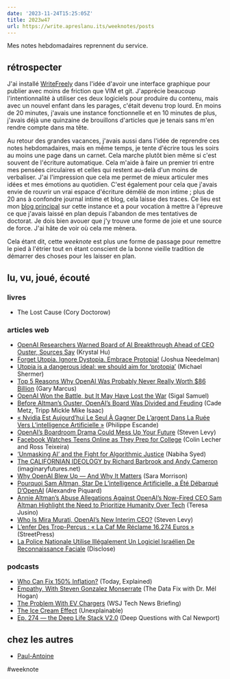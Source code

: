 ```yaml
---
date: '2023-11-24T15:25:05Z'
title: 2023w47
url: https://write.apreslanu.its/weeknotes/posts
---
```


Mes notes hebdomadaires reprennent du service.

<!--more-->

## rétrospecter

J'ai installé [WriteFreely] dans l'idée d'avoir une interface graphique pour publier avec moins de friction que VIM et git. J'apprécie beaucoup l'intentionnalité à utiliser ces deux logiciels pour produire du contenu, mais avec un nouvel enfant dans les parages, c'était devenu trop lourd. En moins de 20 minutes, j'avais une instance fonctionnelle et en 10 minutes de plus, j'avais déjà une quinzaine de brouillons d'articles que je tenais sans m'en rendre compte dans ma tête.

[WriteFreely]: https://writefreely.org/

Au retour des grandes vacances, j'avais aussi dans l'idée de reprendre ces notes hebdomadaires, mais en même temps, je tente d'écrire tous les soirs au moins une page dans un carnet. Cela marche plutôt bien même si c'est souvent de l'écriture automatique. Cela m'aide à faire un premier tri entre mes pensées circulaires et celles qui restent au-delà d'un moins de verbaliser. J'ai l'impression que cela me permet de mieux articuler mes idées et mes émotions au quotidien. C'est également pour cela que j'avais envie de rouvrir un vrai espace d'écriture démêlé de mon intime ; plus de 20 ans à confondre journal intime et blog, cela laisse des traces. Ce lieu est mon [blog principal] sur cette instance et a pour vocation à mettre à l'épreuve ce que j'avais laissé en plan depuis l'abandon de mes tentatives de doctorat. Je dois bien avouer que j'y trouve une forme de joie et une source de force. J'ai hâte de voir où cela me mènera.

[blog principal]: https://write.apreslanu.it/tk

Cela étant dit, cette *weeknote* est plus une forme de passage pour remettre le pied à l'étrier tout en étant conscient de la bonne vieille tradition de démarrer des choses pour les laisser en plan.

## lu, vu, joué, écouté

### livres

- The Lost Cause (Cory Doctorow)

### articles web

- [OpenAI Researchers Warned Board of AI Breakthrough Ahead of CEO Ouster, Sources Say][article:0] (Krystal Hu)
- [Forget Utopia. Ignore Dystopia. Embrace Protopia!][article:1] (Joshua Needelman)
- [Utopia is a dangerous ideal: we should aim for ‘protopia’][article:2] (Michael Shermer)
- [Top 5 Reasons Why OpenAI Was Probably Never Really Worth $86 Billion][article:3] (Gary Marcus)
- [OpenAI Won the Battle, but It May Have Lost the War][article:4] (Sigal Samuel)
- [Before Altman’s Ouster, OpenAI’s Board Was Divided and Feuding][article:5] (Cade Metz,
Tripp Mickle
Mike Isaac)
- [« Nvidia Est Aujourd’hui Le Seul À Gagner De L’argent Dans La Ruée Vers L’intelligence Artificielle »][article:6] (Philippe Escande)
- [OpenAI’s Boardroom Drama Could Mess Up Your Future][article:7] (Steven Levy)
- [Facebook Watches Teens Online as They Prep for College][article:8] (Colin Lecher and Ross Teixeira)
- [‘Unmasking AI’ and the Fight for Algorithmic Justice][article:9] (Nabiha Syed)
- [The CALIFORNIAN IDEOLOGY by Richard Barbrook and Andy Cameron][article:10] (imaginaryfutures.net)
- [Why OpenAI Blew Up — And Why It Matters][article:11] (Sara Morrison)
- [Pourquoi Sam Altman, Star De L’intelligence Artificielle, a Été Débarqué D’OpenAI][article:12] (Alexandre Piquard)
- [Annie Altman’s Abuse Allegations Against OpenAI’s Now-Fired CEO Sam Altman Highlight the Need to Prioritize Humanity Over Tech][article:13] (Teresa Jusino)
- [Who Is Mira Murati, OpenAI’s New Interim CEO?][article:14] (Steven Levy)
- [L’enfer Des Trop-Perçus : « La Caf Me Réclame 16.274 Euros »][article:15] (StreetPress)
- [La Police Nationale Utilise Illégalement Un Logiciel Israélien De Reconnaissance Faciale][article:16] (Disclose)

[article:0]: https://www.reuters.com/technology/sam-altmans-ouster-openai-was-precipitated-by-letter-board-about-ai-breakthrough-2023-11-22/?utm_source=reddit.com
[article:1]: https://www.nytimes.com/2023/03/14/special-series/protopia-movement.html
[article:2]: https://aeon.co/ideas/utopia-is-a-dangerous-ideal-we-should-aim-for-protopia
[article:3]: https://garymarcus.substack.com/p/top-5-reasons-why-openai-was-probably
[article:4]: https://www.vox.com/future-perfect/2023/11/21/23971765/openai-sam-altman-microsoft
[article:5]: https://www.nytimes.com/2023/11/21/technology/openai-altman-board-fight.html
[article:6]: https://www.lemonde.fr/economie/article/2023/11/22/nvidia-est-aujourd-hui-le-seul-a-gagner-de-l-argent-dans-la-ruee-vers-l-intelligence-artificielle_6201685_3234.html
[article:7]: https://www.wired.com/story/openai-boardroom-drama-sam-altman-could-mess-up-your-future/
[article:8]: https://themarkup.org/pixel-hunt/2023/11/22/facebook-watches-teens-online-as-they-prep-for-college
[article:9]: https://themarkup.org/hello-world/2023/11/18/unmasking-ai-and-the-fight-for-algorithmic-justice
[article:10]: http://www.imaginaryfutures.net/2007/04/17/the-californian-ideology-2/
[article:11]: https://www.vox.com/technology/2023/11/20/23969589/openai-sam-altman-fired-microsoft-chatgpt-emmett-shear-silicon-valley
[article:12]: https://www.lemonde.fr/economie/article/2023/11/18/pourquoi-sam-altman-star-de-l-intelligence-artificielle-a-ete-debarque-d-openai_6200929_3234.html
[article:13]: https://www.themarysue.com/annie-altmans-abuse-allegations-against-openais-sam-altman-highlight-the-need-to-prioritize-humanity-over-tech/
[article:14]: https://www.wired.com/story/openai-new-ceo-who-is-mira-murati/
[article:15]: https://www.streetpress.com/sujet/1697711051-enfer-trop-percus-caf-remboursement-dettes-pole-emploi
[article:16]: https://disclose.ngo/fr/article/la-police-nationale-utilise-illegalement-un-logiciel-israelien-de-reconnaissance-faciale/

### podcasts

- [Who Can Fix 150% Inflation?][podcast:0] (Today, Explained)
- [Empathy, With Steven Gonzalez Monserrate][podcast:1] (The Data Fix with Dr. Mél Hogan)
- [The Problem With EV Chargers][podcast:2] (WSJ Tech News Briefing)
- [The Ice Cream Effect][podcast:3] (Unexplainable)
- [Ep. 274 —  the Deep Life Stack V2.0][podcast:4] (Deep Questions with Cal Newport)

[podcast:0]: https://share.snipd.com/episode/936ceec2-88e1-4a36-9a77-110be5deff41
[podcast:1]: https://share.snipd.com/episode/beb9736b-bee2-4bb2-8c41-71aabfbc9382
[podcast:2]: https://share.snipd.com/episode/5f5747ea-8282-4065-ab2a-acfdbefeae3b
[podcast:3]: https://share.snipd.com/episode/31aff1bf-733b-43d6-ba1c-ebe88e05ce99
[podcast:4]: https://share.snipd.com/episode/0088e0af-5113-4cac-9152-6ba72559aef6

## chez les autres

- [Paul-Antoine](https://write.apreslanu.it/pac/weeknote-22)

#weeknote